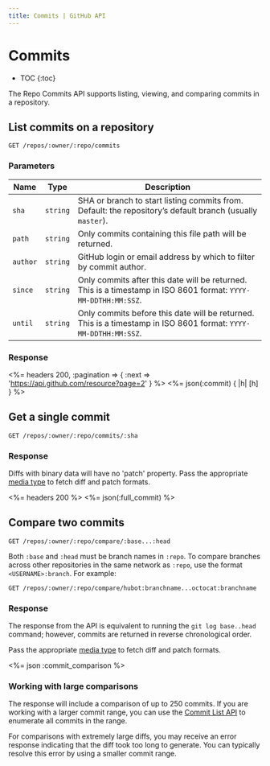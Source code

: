 ```yaml
---
title: Commits | GitHub API
---
```


# Commits

* TOC
{:toc}

The Repo Commits API supports listing, viewing, and comparing commits in a repository.

## List commits on a repository

    GET /repos/:owner/:repo/commits

### Parameters

Name | Type | Description
-----|------|--------------
`sha`|`string` | SHA or branch to start listing commits from. Default: the repository’s default branch (usually `master`).
`path`|`string` | Only commits containing this file path will be returned.
`author`|`string` | GitHub login or email address by which to filter by commit author.
`since`|`string` | Only commits after this date will be returned. This is a timestamp in ISO 8601 format: `YYYY-MM-DDTHH:MM:SSZ`.
`until`|`string` | Only commits before this date will be returned. This is a timestamp in ISO 8601 format: `YYYY-MM-DDTHH:MM:SSZ`.


### Response

<%=
  headers 200, :pagination => { :next => 'https://api.github.com/resource?page=2' }
%>
<%= json(:commit) { |h| [h] } %>

## Get a single commit

    GET /repos/:owner/:repo/commits/:sha

### Response

Diffs with binary data will have no 'patch' property. Pass the
appropriate [media type](/v3/media/#commits-commit-comparison-and-pull-requests) to fetch diff and
patch formats.

<%= headers 200 %>
<%= json(:full_commit) %>

## Compare two commits

    GET /repos/:owner/:repo/compare/:base...:head

Both `:base` and `:head` must be branch names in `:repo`. To compare branches across other repositories in the same network as `:repo`, use the format `<USERNAME>:branch`. For example:

    GET /repos/:owner/:repo/compare/hubot:branchname...octocat:branchname

### Response

The response from the API is equivalent to running the `git log base..head` command; however, commits are returned in reverse chronological order.

Pass the appropriate [media type](/v3/media/#commits-commit-comparison-and-pull-requests) to fetch diff and patch formats.

<%= json :commit_comparison %>

### Working with large comparisons

The response will include a comparison of up to 250 commits. If you are working with a larger commit range, you can use the [Commit List API](/v3/repos/commits/#list-commits-on-a-repository) to enumerate all commits in the range.

For comparisons with extremely large diffs, you may receive an error response indicating that the diff took too long to generate. You can typically resolve this error by using a smaller commit range.
